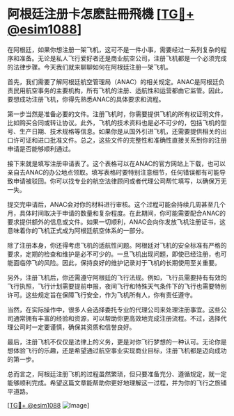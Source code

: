 # 阿根廷注册卡怎麽註冊飛機 [[TG💪+ @esim1088](https://t.me/s/esim1088)]

在阿根廷，如果你想注册一架飞机，这可不是一件小事，需要经过一系列复杂的程序和准备。无论是私人飞行爱好者还是商业航空公司，注册飞机都是一个必须完成的法律步骤。今天我们就来聊聊如何在阿根廷注册一架飞机。

首先，我们需要了解阿根廷航空管理局（ANAC）的相关规定。ANAC是阿根廷负责民用航空事务的主要机构，所有飞机的注册、适航性和运营都由它监管。因此，要想成功注册飞机，你得先熟悉ANAC的具体要求和流程。

第一步当然是准备必要的文件。注册飞机时，你需要提供飞机的所有权证明文件，比如购买合同或转让协议。此外，飞机的技术资料也是必不可少的，包括飞机的型号、生产日期、技术规格等信息。如果你是从国外引进飞机，还需要提供相关的出口许可证和进口批准文件。总之，这些文件的完整性和准确性直接关系到你的注册申请是否能够顺利通过。

接下来就是填写注册申请表了。这个表格可以在ANAC的官方网站上下载，也可以亲自去ANAC的办公地点领取。填写表格时要特别注意细节，任何错误都有可能导致申请被驳回。你可以找专业的航空法律顾问或者代理公司帮忙填写，以确保万无一失。

提交完申请后，ANAC会对你的材料进行审核。这个过程可能会持续几周甚至几个月，具体时间取决于申请的数量和复杂程度。在此期间，你可能需要配合ANAC的要求提供额外的信息或文件。如果一切顺利，ANAC会向你发放飞机注册证书，这意味着你的飞机正式成为阿根廷航空体系的一部分。

除了注册本身，你还得考虑飞机的适航性问题。阿根廷对飞机的安全标准有严格的要求，定期的检查和维护是必不可少的。一旦飞机出现问题，即使已经注册，也可能面临停飞的风险。因此，保持良好的维护记录对于飞机的长期使用至关重要。

另外，注册飞机后，你还需遵守阿根廷的飞行法规。例如，飞行员需要持有有效的飞行执照，飞行计划需要提前申报，夜间飞行和特殊天气条件下的飞行也需要特别许可。这些规定旨在保障飞行安全，作为飞机所有人，你有责任遵守。

当然，在实际操作中，很多人会选择委托专业的代理公司来处理注册事宜。这些公司通常拥有丰富的经验和资源，可以帮助你更高效地完成注册流程。不过，选择代理公司时一定要谨慎，确保其资质和信誉良好。

最后，注册飞机不仅仅是法律上的义务，更是对你飞行梦想的一种认可。无论你是想体验飞行的乐趣，还是希望通过航空事业实现商业目标，注册飞机都是迈向成功的第一步。

总而言之，阿根廷注册飞机的过程虽然繁琐，但只要准备充分、遵循规定，就一定能够顺利完成。希望这篇文章能帮助你更好地理解这一过程，并为你的飞行之旅铺平道路。

[[TG💪+ @esim1088](https://t.me/s/esim1088) ![Image](https://i.postimg.cc/4NQfJmqS/Snipaste-2025-05-13-00-14-12.png)]